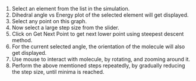 1. Select an element from the list in the simulation.
2. Dihedral angle vs Energy plot of the selected element will get displayed.
3. Select any point on this graph.
4. Now select a large step size from the slider.
5. Click on Get Next Point to get next lower point using steepest descent method.
6. For the current selected angle, the orientation of the molecule will also get displayed.
7. Use mouse to interact with molecule, by rotating, and zooming around it.
8. Perform the above memtioned steps repeatedly, by gradually reducing the step size, until minima is reached.

